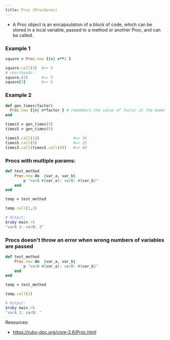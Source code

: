 ```yaml
---
title: Proc (Procdures)
---
```


- A Proc object is an encapsulation of a block of code, which can be stored in a local variable, passed to a method or another Proc, and can be called.

### Example 1

```rb
square = Proc.new {|x| x**2 }

square.call(3)  #=> 9
# shorthands:
square.(3)      #=> 9
square[3]       #=> 9
```

### Example 2

```rb
def gen_times(factor)
  Proc.new {|n| n*factor } # remembers the value of factor at the moment of creation
end

times3 = gen_times(3)
times5 = gen_times(5)

times3.call(12)               #=> 36
times5.call(5)                #=> 25
times3.call(times5.call(4))   #=> 60
```


### Procs with multiple params:

```rb
def test_method
    Proc.new do  |var_a, var_b|
        p "varA #{var_a}: varB: #{var_b}"
    end
end

temp = test_method

temp.call(1,2)

# Output:
$ruby main.rb
"varA 1: varB: 2"
```

### Procs doesn't throw an error when wrong numbers of variables are passed

```rb
def test_method
    Proc.new do  |var_a, var_b|
        p "varA #{var_a}: varB: #{var_b}"
    end
end

temp = test_method

temp.call(1)

# Output:
$ruby main.rb
"varA 1: varB: "
```

Resources:
- https://ruby-doc.org/core-2.6/Proc.html